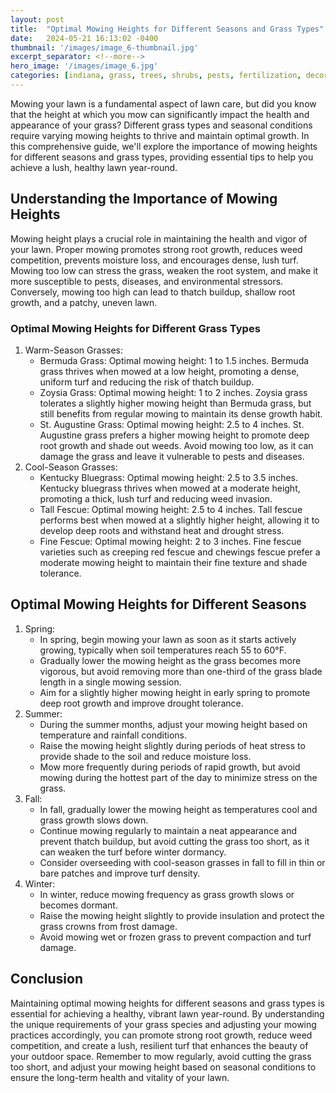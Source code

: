 ```yaml
---
layout: post
title:  "Optimal Mowing Heights for Different Seasons and Grass Types"
date:   2024-05-21 16:13:02 -0400
thumbnail: '/images/image_6-thumbnail.jpg'
excerpt_separator: <!--more-->
hero_image: '/images/image_6.jpg'
categories: [indiana, grass, trees, shrubs, pests, fertilization, decoration, curb appeal, garden, flowers, recreation]
---
```

Mowing your lawn is a fundamental aspect of lawn care, but did you know that the height at which you mow can significantly impact the health and appearance of your grass? <!--more-->Different grass types and seasonal conditions require varying mowing heights to thrive and maintain optimal growth. In this comprehensive guide, we'll explore the importance of mowing heights for different seasons and grass types, providing essential tips to help you achieve a lush, healthy lawn year-round.

## Understanding the Importance of Mowing Heights
Mowing height plays a crucial role in maintaining the health and vigor of your lawn. Proper mowing promotes strong root growth, reduces weed competition, prevents moisture loss, and encourages dense, lush turf. Mowing too low can stress the grass, weaken the root system, and make it more susceptible to pests, diseases, and environmental stressors. Conversely, mowing too high can lead to thatch buildup, shallow root growth, and a patchy, uneven lawn.

### Optimal Mowing Heights for Different Grass Types
1. Warm-Season Grasses:
    * Bermuda Grass: Optimal mowing height: 1 to 1.5 inches. Bermuda grass thrives when mowed at a low height, promoting a dense, uniform turf and reducing the risk of thatch buildup.
    * Zoysia Grass: Optimal mowing height: 1 to 2 inches. Zoysia grass tolerates a slightly higher mowing height than Bermuda grass, but still benefits from regular mowing to maintain its dense growth habit.
    * St. Augustine Grass: Optimal mowing height: 2.5 to 4 inches. St. Augustine grass prefers a higher mowing height to promote deep root growth and shade out weeds. Avoid mowing too low, as it can damage the grass and leave it vulnerable to pests and diseases.
2. Cool-Season Grasses:
    * Kentucky Bluegrass: Optimal mowing height: 2.5 to 3.5 inches. Kentucky bluegrass thrives when mowed at a moderate height, promoting a thick, lush turf and reducing weed invasion.
    * Tall Fescue: Optimal mowing height: 2.5 to 4 inches. Tall fescue performs best when mowed at a slightly higher height, allowing it to develop deep roots and withstand heat and drought stress.
    * Fine Fescue: Optimal mowing height: 2 to 3 inches. Fine fescue varieties such as creeping red fescue and chewings fescue prefer a moderate mowing height to maintain their fine texture and shade tolerance.

## Optimal Mowing Heights for Different Seasons
1. Spring:
    * In spring, begin mowing your lawn as soon as it starts actively growing, typically when soil temperatures reach 55 to 60°F.
    * Gradually lower the mowing height as the grass becomes more vigorous, but avoid removing more than one-third of the grass blade length in a single mowing session.
    * Aim for a slightly higher mowing height in early spring to promote deep root growth and improve drought tolerance.
2. Summer:
    * During the summer months, adjust your mowing height based on temperature and rainfall conditions.
    * Raise the mowing height slightly during periods of heat stress to provide shade to the soil and reduce moisture loss.
    * Mow more frequently during periods of rapid growth, but avoid mowing during the hottest part of the day to minimize stress on the grass.
3. Fall:
    * In fall, gradually lower the mowing height as temperatures cool and grass growth slows down.
    * Continue mowing regularly to maintain a neat appearance and prevent thatch buildup, but avoid cutting the grass too short, as it can weaken the turf before winter dormancy.
    * Consider overseeding with cool-season grasses in fall to fill in thin or bare patches and improve turf density.
4. Winter:
    * In winter, reduce mowing frequency as grass growth slows or becomes dormant.
    * Raise the mowing height slightly to provide insulation and protect the grass crowns from frost damage.
    * Avoid mowing wet or frozen grass to prevent compaction and turf damage.

## Conclusion
Maintaining optimal mowing heights for different seasons and grass types is essential for achieving a healthy, vibrant lawn year-round. By understanding the unique requirements of your grass species and adjusting your mowing practices accordingly, you can promote strong root growth, reduce weed competition, and create a lush, resilient turf that enhances the beauty of your outdoor space. Remember to mow regularly, avoid cutting the grass too short, and adjust your mowing height based on seasonal conditions to ensure the long-term health and vitality of your lawn.

